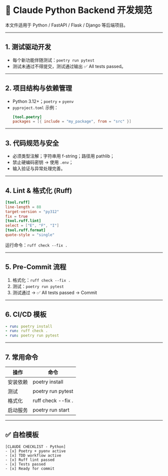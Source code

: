# 🧭 Claude Python Backend 开发规范
本文件适用于 Python / FastAPI / Flask / Django 等后端项目。

---

## 1. 测试驱动开发
* 每个新功能伴随测试：`poetry run pytest`
* 测试未通过不得提交，测试通过输出 ✅ All tests passed。

---

## 2. 项目结构与依赖管理
* Python 3.12+；`poetry` + `pyenv`
* `pyproject.toml` 示例：
  ```toml
  [tool.poetry]
  packages = [{ include = "my_package", from = "src" }]
  ```

---

## 3. 代码规范与安全
* 必须类型注解；字符串用 f-string；路径用 pathlib；
* 禁止硬编码密钥 → 使用 `.env`；
* 输入验证与异常处理完善。

---

## 4. Lint & 格式化 (Ruff)
```toml
[tool.ruff]
line-length = 88
target-version = "py312"
fix = true
[tool.ruff.lint]
select = ["E", "F", "I"]
[tool.ruff.format]
quote-style = "single"
```
运行命令：`ruff check --fix .`

---

## 5. Pre-Commit 流程
1. 格式化：`ruff check --fix .`
2. 测试：`poetry run pytest`
3. 测试通过 → ✅ All tests passed → Commit

---

## 6. CI/CD 模板
```yaml
- run: poetry install
- run: ruff check .
- run: poetry run pytest
```

---

## 7. 常用命令
| 操作 | 命令 |
|------|------|
| 安装依赖 | poetry install |
| 测试 | poetry run pytest |
| 格式化 | ruff check --fix . |
| 启动服务 | poetry run start |

---

## ✅ 自检模板
```
[CLAUDE CHECKLIST - Python]
- [x] Poetry + pyenv active
- [x] TDD workflow active
- [x] Ruff lint passed
- [x] Tests passed
- [x] Ready for commit
```
